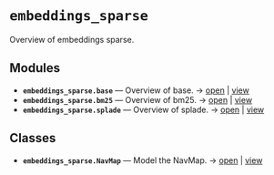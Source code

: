 # `embeddings_sparse`

Overview of embeddings sparse.

<!-- START doctoc generated TOC please keep comment here to allow auto update -->
<!-- END doctoc generated TOC please keep comment here to allow auto update -->

## Modules

- **`embeddings_sparse.base`** — Overview of base. → [open](vscode://file//home/paul/kgfoundry/src/embeddings_sparse/base.py:1:1) | [view](https://github.com/github.com/paul-heyse/blob/93d48ee805023a7f998c81b563b5d8307afeeda4/src/embeddings_sparse/base.py#L1)
- **`embeddings_sparse.bm25`** — Overview of bm25. → [open](vscode://file//home/paul/kgfoundry/src/embeddings_sparse/bm25.py:1:1) | [view](https://github.com/github.com/paul-heyse/blob/93d48ee805023a7f998c81b563b5d8307afeeda4/src/embeddings_sparse/bm25.py#L1)
- **`embeddings_sparse.splade`** — Overview of splade. → [open](vscode://file//home/paul/kgfoundry/src/embeddings_sparse/splade.py:1:1) | [view](https://github.com/github.com/paul-heyse/blob/93d48ee805023a7f998c81b563b5d8307afeeda4/src/embeddings_sparse/splade.py#L1)

## Classes

- **`embeddings_sparse.NavMap`** — Model the NavMap. → [open](vscode://file//home/paul/kgfoundry/src/kgfoundry_common/navmap_types.py:60:1) | [view](https://github.com/github.com/paul-heyse/blob/93d48ee805023a7f998c81b563b5d8307afeeda4/src/kgfoundry_common/navmap_types.py#L60-L79)
<!-- agent:readme v1 sha:93d48ee805023a7f998c81b563b5d8307afeeda4 content:5a3d3acd8cb1 -->
